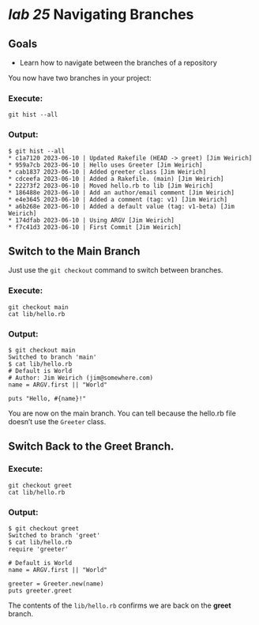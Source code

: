# *lab 25* Navigating Branches

## Goals

- Learn how to navigate between the branches of a repository

You now have two branches in your project:

### **Execute:**

``` instructions
git hist --all
```

### **Output:**

``` sample
$ git hist --all
* c1a7120 2023-06-10 | Updated Rakefile (HEAD -> greet) [Jim Weirich]
* 959a7cb 2023-06-10 | Hello uses Greeter [Jim Weirich]
* cab1837 2023-06-10 | Added greeter class [Jim Weirich]
* cdceefa 2023-06-10 | Added a Rakefile. (main) [Jim Weirich]
* 22273f2 2023-06-10 | Moved hello.rb to lib [Jim Weirich]
* 186488e 2023-06-10 | Add an author/email comment [Jim Weirich]
* e4e3645 2023-06-10 | Added a comment (tag: v1) [Jim Weirich]
* a6b268e 2023-06-10 | Added a default value (tag: v1-beta) [Jim Weirich]
* 174dfab 2023-06-10 | Using ARGV [Jim Weirich]
* f7c41d3 2023-06-10 | First Commit [Jim Weirich]
```

## Switch to the Main Branch

Just use the `git checkout` command to switch between branches.

### **Execute:**

``` instructions
git checkout main
cat lib/hello.rb
```

### **Output:**

``` sample
$ git checkout main
Switched to branch 'main'
$ cat lib/hello.rb
# Default is World
# Author: Jim Weirich (jim@somewhere.com)
name = ARGV.first || "World"

puts "Hello, #{name}!"
```

You are now on the main branch. You can tell because the hello.rb file
doesn’t use the `Greeter` class.

## Switch Back to the Greet Branch.

### **Execute:**

``` instructions
git checkout greet
cat lib/hello.rb
```

### **Output:**

``` sample
$ git checkout greet
Switched to branch 'greet'
$ cat lib/hello.rb
require 'greeter'

# Default is World
name = ARGV.first || "World"

greeter = Greeter.new(name)
puts greeter.greet
```

The contents of the `lib/hello.rb` confirms we are back on the **greet**
branch.
